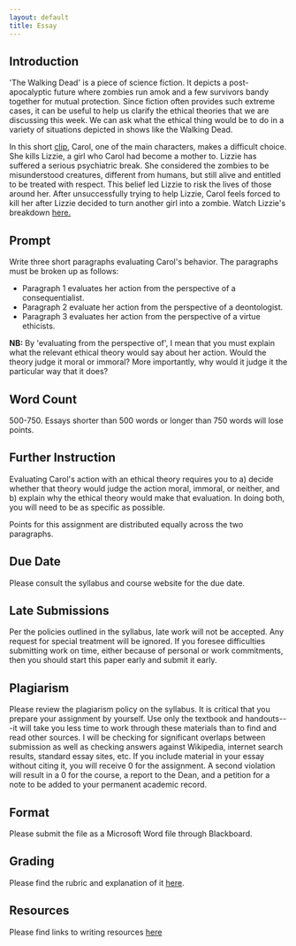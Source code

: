 ```yaml
---
layout: default
title: Essay
---
```



## Introduction 

'The Walking Dead' is a piece of science fiction. It depicts a post-apocalyptic future where zombies run amok and a few survivors bandy together for mutual protection. Since fiction often provides such extreme cases, it can be useful to help us clarify the ethical theories that we are discussing this week. We can ask what the ethical thing would be to do in a variety of situations depicted in shows like the Walking Dead. 

In this short [clip](https://www.youtube.com/watch?v=Vbn1wELZlB8), Carol, one of the main characters, makes a difficult choice. She kills Lizzie, a girl who Carol had become a mother to. Lizzie has suffered a serious psychiatric break. She considered the zombies to be misunderstood creatures, different from humans, but still alive and entitled to be treated with respect. This belief led Lizzie to risk the lives of those around her. After unsuccessfully trying to help Lizzie, Carol feels forced to kill her after Lizzie decided to turn another girl into a zombie. Watch Lizzie's breakdown [here.](https://www.youtube.com/watch?v=GitS306EyBQ)


## Prompt

Write three short paragraphs evaluating Carol's behavior. The paragraphs must be broken up as follows:

- Paragraph 1 evaluates her action from the perspective of a consequentialist. 
- Paragraph 2 evaluate her action from the perspective of a deontologist.
- Paragraph 3 evaluates her action from the perspective of a virtue ethicists.

**NB:** By 'evaluating from the perspective of', I mean that you must explain what the relevant ethical theory would say about her action. Would the theory judge it moral or immoral? More importantly, why would it judge it the particular way that it does?  


## Word Count

500-750. Essays shorter than 500 words or longer than 750 words will lose points. 


## Further Instruction

Evaluating Carol's action with an ethical theory requires you to a) decide whether that theory would judge the action moral, immoral, or neither, and b) explain why the ethical theory would make that evaluation. In doing both, you will need to be as specific as possible. 

Points for this assignment are distributed equally across the two paragraphs.

## Due Date
Please consult the syllabus and course website for the due date.

## Late Submissions

Per the policies outlined in the syllabus, late work will not be accepted. Any request for special treatment will be ignored. If you foresee difficulties submitting work on time, either because of personal or work commitments, then you should start this paper early and submit it early. 


## Plagiarism

Please review the plagiarism policy on the syllabus. It is critical that you prepare your assignment by yourself. Use only the textbook and handouts---it will take you less time to work through these materials than to find and read other sources. I will be checking for significant overlaps between submission as well as checking answers against Wikipedia, internet search results, standard essay sites, etc. If you include material in your essay without citing it, you will receive 0 for the assignment. A second violation will result in a 0 for the course, a report to the Dean, and a petition for a note to be added to your permanent academic record. 

## Format
Please submit the file as a Microsoft Word file through Blackboard.

## Grading
Please find the rubric and explanation of it [here](/Teaching/Grading/).

## Resources
Please find links to writing resources [here](/Teaching/Resources/)